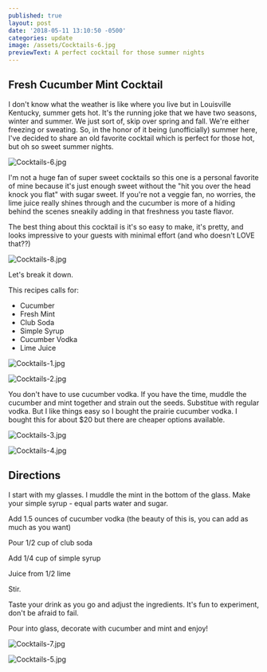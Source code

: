 ```yaml
---
published: true
layout: post
date: '2018-05-11 13:10:50 -0500'
categories: update
image: /assets/Cocktails-6.jpg
previewText: A perfect cocktail for those summer nights
---
```

## Fresh Cucumber Mint Cocktail

I don't know what the weather is like where you live but in Louisville Kentucky, summer gets hot. It's the running joke that we have two seasons, winter and summer. We just sort of, skip over spring and fall. We're either freezing or sweating. So, in the honor of it being (unofficially) summer here, I've decided to share an old favorite cocktail which is perfect for those hot, but oh so sweet summer nights.

![Cocktails-6.jpg]({{site.baseurl}}/assets/Cocktails-6.jpg)

I'm not a huge fan of super sweet cocktails so this one is a personal favorite of mine because it's just enough sweet without the "hit you over the head knock you flat" with sugar sweet. If you're not a veggie fan, no worries, the lime juice really shines through and the cucumber is more of a hiding behind the scenes sneakily adding in that freshness you taste flavor.

The best thing about this cocktail is it's so easy to make, it's pretty, and looks impressive to your guests with minimal effort (and who doesn't LOVE that??)

![Cocktails-8.jpg]({{site.baseurl}}/assets/Cocktails-8.jpg)


Let's break it down. 

This recipes calls for: 
- Cucumber 
- Fresh Mint
- Club Soda
- Simple Syrup
- Cucumber Vodka
- Lime Juice


![Cocktails-1.jpg]({{site.baseurl}}/assets/Cocktails-1.jpg)

![Cocktails-2.jpg]({{site.baseurl}}/assets/Cocktails-2.jpg)

You don't have to use cucumber vodka. If you have the time, muddle the cucumber and mint together and strain out the seeds. Substitue with regular vodka. But I like things easy so I bought the prairie cucumber vodka. I bought this for about $20 but there are cheaper options available.


![Cocktails-3.jpg]({{site.baseurl}}/assets/Cocktails-3.jpg)

![Cocktails-4.jpg]({{site.baseurl}}/assets/Cocktails-4.jpg)


## Directions

I start with my glasses. I muddle the mint in the bottom of the glass. Make your simple syrup - equal parts water and sugar.

Add 1.5 ounces of cucumber vodka (the beauty of this is, you can add as much as you want)

Pour 1/2 cup of club soda

Add 1/4 cup of simple syrup

Juice from 1/2 lime

Stir.

Taste your drink as you go and adjust the ingredients. It's fun to experiment, don't be afraid to fail.

Pour into glass, decorate with cucumber and mint and enjoy!

![Cocktails-7.jpg]({{site.baseurl}}/assets/Cocktails-7.jpg)

![Cocktails-5.jpg]({{site.baseurl}}/assets/Cocktails-5.jpg)
